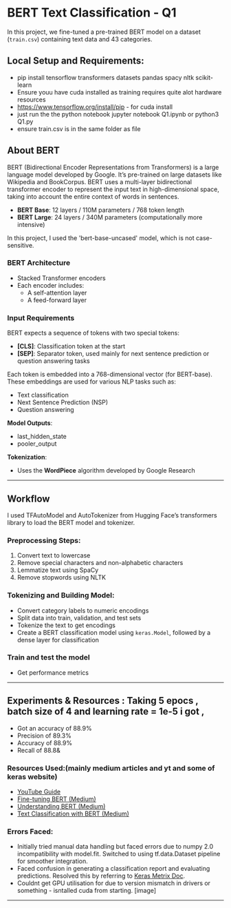 # BERT Text Classification - Q1

In this project, we fine-tuned a pre-trained BERT model on a dataset (`train.csv`) containing text data and 43 categories.

## Local Setup and Requirements: 

- pip install tensorflow transformers datasets pandas spacy nltk scikit-learn
- Ensure youu have cuda installed as training requires quite alot hardware resources
- https://www.tensorflow.org/install/pip - for cuda install
- just run the the python notebook jupyter notebook Q1.ipynb or python3 Q1.py
- ensure train.csv is in the same folder as file


## About BERT

BERT (Bidirectional Encoder Representations from Transformers) is a large language model developed by Google. It’s pre-trained on large datasets like Wikipedia and BookCorpus. BERT uses a multi-layer bidirectional transformer encoder to represent the input text in high-dimensional space, taking into account the entire context of words in sentences.

- **BERT Base**: 12 layers / 110M parameters / 768 token length  
- **BERT Large**: 24 layers / 340M parameters (computationally more intensive)

In this project, I used the 'bert-base-uncased' model, which is not case-sensitive.

### BERT Architecture

- Stacked Transformer encoders
- Each encoder includes:
  - A self-attention layer
  - A feed-forward layer

### Input Requirements

BERT expects a sequence of tokens with two special tokens:
- **[CLS]**: Classification token at the start
- **[SEP]**: Separator token, used mainly for next sentence prediction or question answering tasks

Each token is embedded into a 768-dimensional vector (for BERT-base). These embeddings are used for various NLP tasks such as:
- Text classification
- Next Sentence Prediction (NSP)
- Question answering

**Model Outputs**:
- last_hidden_state
- pooler_output

**Tokenization**:
- Uses the **WordPiece** algorithm developed by Google Research

---

## Workflow

I used TFAutoModel and AutoTokenizer from Hugging Face’s transformers library to load the BERT model and tokenizer.

### Preprocessing Steps:
1. Convert text to lowercase
2. Remove special characters and non-alphabetic characters
3. Lemmatize text using SpaCy
4. Remove stopwords using NLTK

### Tokenizing and Building Model:
- Convert category labels to numeric encodings
- Split data into train, validation, and test sets
- Tokenize the text to get encodings
- Create a BERT classification model using `keras.Model`, followed by a dense layer for classification

### Train and test the model 
 - Get performance metrics

---

## Experiments & Resources : Taking 5 epocs , batch size of 4 and learning rate = 1e-5 i got ,
- Got an accuracy of 88.9%
- Precision of 89.3%
- Accuracy of 88.9%
- Recall of 88.8&


### Resources Used:(mainly medium articles and yt and some of keras website)
- [YouTube Guide](https://www.youtube.com/watch?v=IzbjGaYQB-U&t=558s)
- [Fine-tuning BERT (Medium)](https://medium.com/@heyamit10/fine-tuning-bert-for-classification-a-practical-guide-b8c1c56f252c)
- [Understanding BERT (Medium)](https://medium.com/@shaikhrayyan123/a-comprehensive-guide-to-understanding-bert-from-beginners-to-advanced-2379699e2b51)
- [Text Classification with BERT (Medium)](https://medium.com/@khang.pham.exxact/text-classification-with-bert-7afaacc5e49b)

### Errors Faced:
- Initially tried manual data handling but faced errors due to numpy 2.0 incompatibility with model.fit. Switched to using tf.data.Dataset pipeline for smoother integration.
- Faced confusion in generating a classification report and evaluating predictions. Resolved this by referring to [Keras Metrix Doc](https://keras.io/api/metrics/classification_metrics/#precision-class).
- Couldnt get GPU utilisation for due to version mismatch in drivers or something - isntalled cuda from starting.
[image]

---

